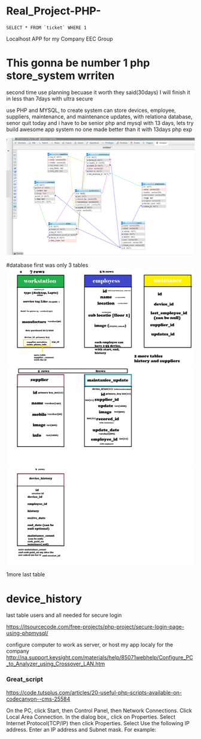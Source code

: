 # Real_Project-PHP-

```
SELECT * FROM `ticket` WHERE 1
```

Localhost APP for my Company EEC Group

# This gonna be number 1 php store_system wrriten 
second time use planning becuase it worth  they said(30days) I will finish it in less than 7days with ultra secure  


use PHP and MYSQL, to create system can store devices, employee, suppliers, maintenance, and maintenance updates, with relationa database, senor quit today and i have to be senior php and mysql with 13 days, lets try build awesome app system no one made better than it with 13days php exp


<img src="scheme.png">

#database first was only 3 tables
<img src="Untitled.png">
<img src="nm2.png">
<img src="num3.png">

1more last table 

# device_history

last table users and all needed for secure login

https://itsourcecode.com/free-projects/php-project/secure-login-page-using-phpmysql/

configure computer to work as server, or host my app localy for the company
http://na.support.keysight.com/materials/help/85071webhelp/Configure_PC_to_Analyzer_using_Crossover_LAN.htm

### Great_script
https://code.tutsplus.com/articles/20-useful-php-scripts-available-on-codecanyon--cms-25584

On the PC, click Start, then Control Panel, then Network Connections.
Click Local Area Connection.
In the dialog box,, click on Properties.
Select Internet Protocol(TCP/IP) then click Properties.
Select Use the following IP address.
Enter an IP address and Subnet mask. For example:
